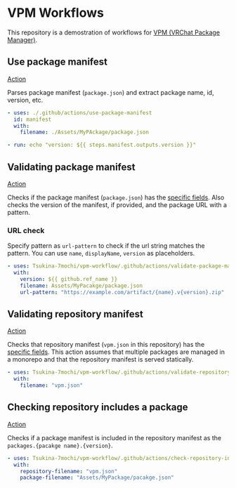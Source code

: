 # VPM Workflows

This repository is a demostration of workflows for [VPM (VRChat Package Manager)](https://vcc.docs.vrchat.com/vpm).

## Use package manifest

[Action](./.github/actions/use-package-manifest/action.yml)

Parses package manifest (`package.json`) and extract package name, id, version, etc.

```yaml
- uses: ./.github/actions/use-package-manifest
  id: manifest
  with:
    filename: ./Assets/MyPAckage/package.json

- run: echo "version: ${{ steps.manifest.outputs.version }}"
```

## Validating package manifest

[Action](./.github/actions/validate-package-manifest/action.yml)

Checks if the package manifest (`package.json`) has the [specific fields](https://vcc.docs.vrchat.com/vpm/packages#package-format).
Also checks the version of the manifest, if provided, and the package URL with a pattern.

### URL check

Specify pattern as `url-pattern` to check if the url string matches the pattern.
You can use `name`, `displayName`, `version` as placeholders.

```yaml
- uses: Tsukina-7mochi/vpm-workflow/.github/actions/validate-package-manifest
  with:
    version: ${{ github.ref_name }}
    filename: Assets/MyPacakge/package.json
    url-pattern: "https://example.com/artifact/{name}.v{version}.zip"
```

## Validating repository manifest

[Action](./.github/actions/validate-repository-manifest/action.yml)

Checks that repository manifest (`vpm.json` in this repository) has the [specific fields](https://vcc.docs.vrchat.com/vpm/packages#package-format).
This action assumes that multiple packages are managed in a monorepo and that the repository manifest is served statically.

```yaml
- uses: Tsukina-7mochi/vpm-workflow/.github/actions/validate-repository-manifest
  with:
    filename: "vpm.json"
```

## Checking repository includes a package

[Action](./.github/actions/check-repository-includes-package/action.yml)

Checks if a package manifest is included in the repository manifest as the `packages.{pacakge name}.{version}`.

```yaml
- uses: Tsukina-7mochi/vpm-workflow/.github/actions/check-repository-includes-package
  with:
    repository-filename: "vpm.json"
    package-filename: "Assets/MyPackage/pacakge.json"
```
